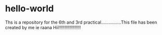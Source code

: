 # hello-world
Ths is a repository for the 6th and 3rd practical................This file has been created by me ie raana
Hii!!!!!!!!!!!!!!!!!!
